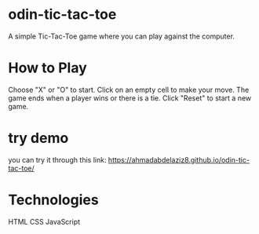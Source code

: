 # odin-tic-tac-toe
A simple Tic-Tac-Toe game where you can play against the computer.

# How to Play
Choose "X" or "O" to start.
Click on an empty cell to make your move.
The game ends when a player wins or there is a tie.
Click "Reset" to start a new game.

# try demo
you can try it through this link: 
https://ahmadabdelaziz8.github.io/odin-tic-tac-toe/

# Technologies
HTML
CSS
JavaScript